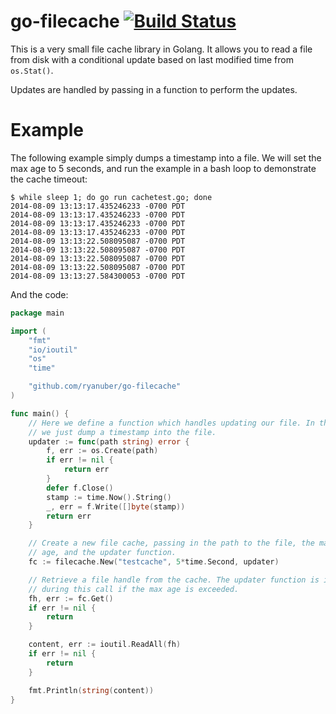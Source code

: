 # go-filecache [![Build Status](https://travis-ci.org/ryanuber/go-filecache.svg)](https://travis-ci.org/ryanuber/go-filecache)

This is a very small file cache library in Golang. It allows you to read a file
from disk with a conditional update based on last modified time from
`os.Stat()`.

Updates are handled by passing in a function to perform the updates.

# Example

The following example simply dumps a timestamp into a file. We will set the max
age to 5 seconds, and run the example in a bash loop to demonstrate the cache
timeout:

```
$ while sleep 1; do go run cachetest.go; done
2014-08-09 13:13:17.435246233 -0700 PDT
2014-08-09 13:13:17.435246233 -0700 PDT
2014-08-09 13:13:17.435246233 -0700 PDT
2014-08-09 13:13:17.435246233 -0700 PDT
2014-08-09 13:13:22.508095087 -0700 PDT
2014-08-09 13:13:22.508095087 -0700 PDT
2014-08-09 13:13:22.508095087 -0700 PDT
2014-08-09 13:13:22.508095087 -0700 PDT
2014-08-09 13:13:27.584300053 -0700 PDT
```

And the code:

```go
package main

import (
	"fmt"
	"io/ioutil"
	"os"
	"time"

	"github.com/ryanuber/go-filecache"
)

func main() {
	// Here we define a function which handles updating our file. In this case,
	// we just dump a timestamp into the file.
	updater := func(path string) error {
		f, err := os.Create(path)
		if err != nil {
			return err
		}
		defer f.Close()
		stamp := time.Now().String()
		_, err = f.Write([]byte(stamp))
		return err
	}

	// Create a new file cache, passing in the path to the file, the maximum
	// age, and the updater function.
	fc := filecache.New("testcache", 5*time.Second, updater)

	// Retrieve a file handle from the cache. The updater function is invoked
	// during this call if the max age is exceeded.
	fh, err := fc.Get()
	if err != nil {
		return
	}

	content, err := ioutil.ReadAll(fh)
	if err != nil {
		return
	}

	fmt.Println(string(content))
}
```
